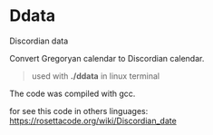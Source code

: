 # Ddata
Discordian data

Convert Gregoryan calendar to Discordian calendar.

<blockquote> used with <b>./ddata</b> in linux terminal </blockquote>

The code was compiled with gcc.

for see this code in others linguages: <a>https://rosettacode.org/wiki/Discordian_date</a>
